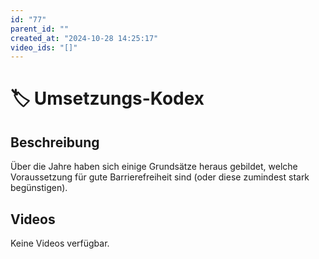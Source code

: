 ```yaml
---
id: "77"
parent_id: ""
created_at: "2024-10-28 14:25:17"
video_ids: "[]"
---
```


# 🏷️ Umsetzungs-Kodex

## Beschreibung

Über die Jahre haben sich einige Grundsätze heraus gebildet, welche Voraussetzung für gute Barrierefreiheit sind (oder diese zumindest stark begünstigen).

## Videos

Keine Videos verfügbar.
